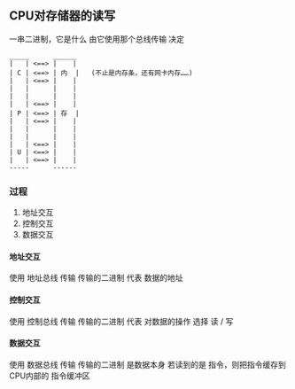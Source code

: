 ##  CPU对存储器的读写
一串二进制，它是什么 由它使用那个总线传输 决定
```shell
_____	   ______
|	| <==> |	|
| C	| <==> | 内	|	(不止是内存条，还有网卡内存……)
|	| <==> |	|
|	|	   |	|
|	|	   |	|
|	| <==> |	|
| P	| <==> | 存	|
|	| <==> |	|
|	|	   |	|
|	|	   |	|
|	| <==> |	|
| U	| <==> |	|
|	| <==> |	|
-----	   ------
```

###   过程
1. 地址交互
2. 控制交互
3. 数据交互 

####    地址交互
使用 地址总线 传输
传输的二进制 代表 数据的地址

####    控制交互
使用 控制总线 传输
传输的二进制 代表 对数据的操作
选择 读 / 写

####    数据交互
使用 数据总线 传输
传输的二进制 是数据本身
若读到的是 指令，则把指令缓存到CPU内部的 指令缓冲区
